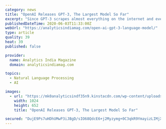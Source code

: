 ```yaml
---
category: news
title: "OpenAI Releases GPT-3, The Largest Model So Far"
excerpt: "Since GPT-3 scrapes almost everything on the internet and every word written, the researchers had an opportunity to"
publishedDateTime: 2020-06-03T11:33:00Z
webUrl: "https://analyticsindiamag.com/open-ai-gpt-3-language-model/"
type: article
quality: 39
heat: 39
published: false

provider:
  name: Analytics India Magazine
  domain: analyticsindiamag.com

topics:
  - Natural Language Processing
  - AI

images:
  - url: "https://mk0analyticsindf35n9.kinstacdn.com/wp-content/uploads/2020/06/open-ai-1024x652.png"
    width: 1024
    height: 652
    title: "OpenAI Releases GPT-3, The Largest Model So Far"

secured: "DujE9Ps7uHDhUMwP3iJBgD/sIO68QdcE6+j2Myzymg+0C3qkR9YmayizLIMjXhxR34gwTKJ81SGFuzDxAQNLO2ZK+YqUpeUXEtOaX2rfvahndVTM6ekVXqcjY1XVPS6oFEzGemsGPuDReQ6nq9bHRPgXrAx0lX2n0KTUdJAUbGFYOjq35LFzFIH+NEtU/8b6i0yGxka4P6lCjlw8FB5ZWSr1BSkZDj2xPI65LU7b1PFpfw98qMrLdsVvBZ3PwFKFu2vG1j78gNmZBzsYuSZQA+6Z+BFO/ZSHLSRKvuZoEXRSmZWfNZwNY/562R0SCvHU;jwhCXG5vL0dvoPEtClnJzw=="
---
```


